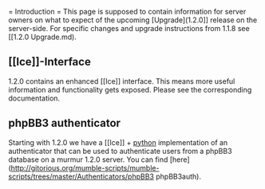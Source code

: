 = Introduction =
This page is supposed to contain information for server owners on what to expect of the upcoming [Upgrade](1.2.0]] release on the server-side. For specific changes and upgrade instructions from 1.1.8 see [[1.2.0 Upgrade.md).

## [[Ice]]-Interface 
1.2.0 contains an enhanced [[Ice]] interface. This means more useful information and functionality gets exposed. Please see the corresponding documentation.

## phpBB3 authenticator 
Starting with 1.2.0 we have a [[Ice]] +  [python](http://www.python.org) implementation of an authenticator that can be used to authenticate users from a phpBB3 database on a murmur 1.2.0 server. You can find  [here](http://gitorious.org/mumble-scripts/mumble-scripts/trees/master/Authenticators/phpBB3 phpBB3auth).


